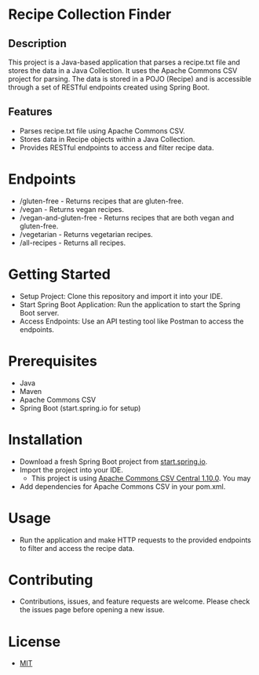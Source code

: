 # Recipe Collection Finder
## Description
This project is a Java-based application that parses a recipe.txt file and stores the data in a Java Collection. It uses the Apache Commons CSV project for parsing. The data is stored in a POJO (Recipe) and is accessible through a set of RESTful endpoints created using Spring Boot.

## Features
- Parses recipe.txt file using Apache Commons CSV.
- Stores data in Recipe objects within a Java Collection.
- Provides RESTful endpoints to access and filter recipe data.

# Endpoints
- /gluten-free - Returns recipes that are gluten-free.
- /vegan - Returns vegan recipes.
- /vegan-and-gluten-free - Returns recipes that are both vegan and gluten-free.
- /vegetarian - Returns vegetarian recipes.
- /all-recipes - Returns all recipes.

# Getting Started
- Setup Project: Clone this repository and import it into your IDE.
- Start Spring Boot Application: Run the application to start the Spring Boot server.
- Access Endpoints: Use an API testing tool like Postman to access the endpoints.

# Prerequisites
- Java
- Maven
- Apache Commons CSV
- Spring Boot (start.spring.io for setup)

# Installation
- Download a fresh Spring Boot project from [start.spring.io](https://start.spring.io/).
- Import the project into your IDE.
  - This project is using [Apache Commons CSV Central 1.10.0](https://mvnrepository.com/artifact/org.apache.commons/commons-csv/1.10.0). You may  
- Add dependencies for Apache Commons CSV in your pom.xml.

# Usage
- Run the application and make HTTP requests to the provided endpoints to filter and access the recipe data.

# Contributing
- Contributions, issues, and feature requests are welcome. Please check the issues page before opening a new issue.

# License
- [MIT]()